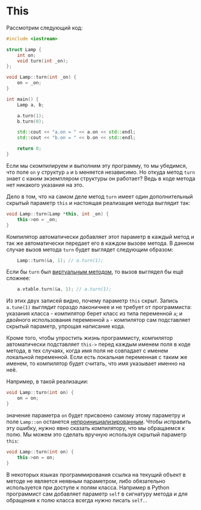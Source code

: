 # This

Рассмотрим следующий код:
```cpp
#include <iostream>

struct Lamp {
    int on;
    void turn(int _on);
};

void Lamp::turn(int _on) {
    on = _on;
}

int main() {
    Lamp a, b;

    a.turn(1);
    b.turn(0);

    std::cout << "a.on = " << a.on << std::endl;
    std::cout << "b.on = " << b.on << std::endl;

    return 0;
}
```

Если мы скомпилируем и выполним эту программу, то мы убедимся, что поле `on` у
структур `a` и `b` меняется независимо. Но откуда метод `turn` знает с каким
экземпляром структуры он работает? Ведь в коде метода нет никакого указания на
это.

Дело в том, что на самом деле метод `turn` имеет один дополнительный скрытый
параметр `this` и настоящая реализация метода выглядит так:
```cpp
void Lamp::turn(Lamp *this, int _on) {
    this->on = _on;
}
```

Компилятор автоматически добавляет этот параметр в каждый метод и так же
автоматически передает его в каждом вызове метода. В данном случае вызов метода
`turn` будет выглядет следующим образом:
```cpp
    Lamp::turn(&a, 1); // a.turn(1);
```

Если бы `turn` был [виртуальным методом](#виртуальный-метод), то вызов выглядел
бы ещё сложнее:
```cpp
    a.vtable.turn(&a, 1); // a.turn(1);
```

Из этих двух записей видно, почему параметр `this` скрыт.  Запись `a.tune(1)`
выглядит гораздо лаконичнее и не требует от программиста: указания класса -
компилятор берет класс из типа переменной `a`; и двойного использования
переменной `a` - компилятор сам подставляет скрытый параметр, упрощая написание
кода.

Кроме того, чтобы упростить жизнь программисту, компилятор автоматически
подставляет `this->` перед каждым именем поля в коде метода, в тех случаях,
когда имя поля не совпадает с именем локальной переменной. Если есть локальная
переменная с таким же именем, то компилятор будет считать, что имя указывает
именно на неё.

Например, в такой реализации:
```cpp
void Lamp::turn(int on) {
    on = on;
}
```
значение параметра `on` будет присвоено самому этому параметру и поле
`Lamp::on` останется [непроинициализированным](00-pointers#инициализация).
Чтобы исправить эту ошибку, нужно явно сказать компилятору, что мы обращаемся к
полю. Мы можем это сделать вручную используя скрытый параметр `this`:
```cpp
void Lamp::turn(int on) {
    this->on = on;
}
```

В некоторых языках программирования ссылка на текущий объект в методе не
является неявным параметром, либо обязательно используется при доступе к полям
класса. Например в Python программист сам добавляет параметр `self` в сигнатуру
метода и для обращения к полю класса всегда нужно писать `self.`.
